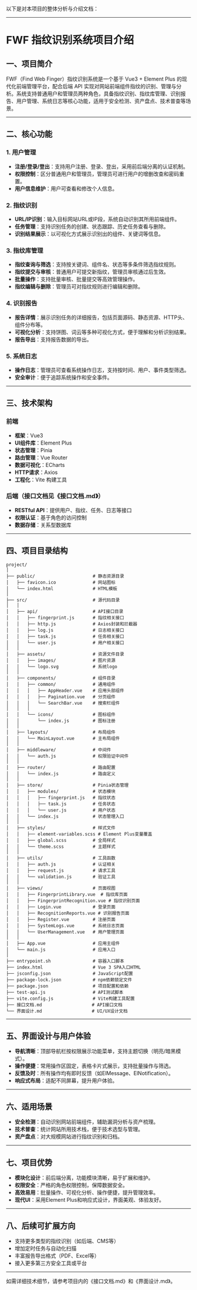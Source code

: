 以下是对本项目的整体分析与介绍文档：

---

# FWF 指纹识别系统项目介绍

## 一、项目简介

FWF（Find Web Finger）指纹识别系统是一个基于 Vue3 + Element Plus 的现代化前端管理平台，配合后端 API 实现对网站前端组件指纹的识别、管理与分析。系统支持普通用户和管理员两种角色，具备指纹识别、指纹库管理、识别报告、用户管理、系统日志等核心功能，适用于安全检测、资产盘点、技术普查等场景。

---

## 二、核心功能

### 1. 用户管理
- **注册/登录/登出**：支持用户注册、登录、登出，采用前后端分离的认证机制。
- **权限控制**：区分普通用户和管理员，管理员可进行用户的增删改查和密码重置。
- **用户信息维护**：用户可查看和修改个人信息。

### 2. 指纹识别
- **URL/IP识别**：输入目标网站URL或IP段，系统自动识别其所用前端组件。
- **任务管理**：支持识别任务的创建、状态跟踪、历史任务查看与删除。
- **识别结果展示**：以可视化方式展示识别出的组件、关键词等信息。

### 3. 指纹库管理
- **指纹查询与筛选**：支持按关键词、组件名、状态等多条件筛选指纹规则。
- **指纹提交与审核**：普通用户可提交新指纹，管理员审核通过后生效。
- **批量操作**：支持批量审核、批量提交等高效管理操作。
- **指纹编辑与删除**：管理员可对指纹规则进行编辑和删除。

### 4. 识别报告
- **报告详情**：展示识别任务的详细报告，包括页面源码、静态资源、HTTP头、组件分布等。
- **可视化分析**：支持饼图、词云等多种可视化方式，便于理解和分析识别结果。
- **报告导出**：支持报告数据的导出。

### 5. 系统日志
- **操作日志**：管理员可查看系统操作日志，支持按时间、用户、事件类型筛选。
- **安全审计**：便于追踪系统操作和安全事件。

---

## 三、技术架构

### 前端
- **框架**：Vue3
- **UI组件库**：Element Plus
- **状态管理**：Pinia
- **路由管理**：Vue Router
- **数据可视化**：ECharts
- **HTTP请求**：Axios
- **工程化**：Vite 构建工具

### 后端（接口文档见《接口文档.md》）
- **RESTful API**：提供用户、指纹、任务、日志等接口
- **权限认证**：基于角色的访问控制
- **数据存储**：关系型数据库

---

## 四、项目目录结构

```
project/
│
├── public/                      # 静态资源目录
│   ├── favicon.ico              # 网站图标
│   └── index.html               # HTML模板
│
├── src/                         # 源代码目录
│   │
│   ├── api/                     # API接口目录
│   │   ├── fingerprint.js       # 指纹相关接口
│   │   ├── http.js              # Axios封装和拦截器
│   │   ├── log.js               # 日志相关接口
│   │   ├── task.js              # 任务相关接口
│   │   └── user.js              # 用户相关接口
│   │
│   ├── assets/                  # 资源文件目录
│   │   ├── images/              # 图片资源
│   │   └── logo.svg             # 系统logo
│   │
│   ├── components/              # 组件目录
│   │   ├── common/              # 通用组件
│   │   │   ├── AppHeader.vue    # 应用头部组件
│   │   │   ├── Pagination.vue   # 分页组件
│   │   │   └── SearchBar.vue    # 搜索栏组件
│   │   │
│   │   └── icons/               # 图标组件
│   │       └── index.js         # 图标注册
│   │
│   ├── layouts/                 # 布局组件
│   │   └── MainLayout.vue       # 主布局组件
│   │
│   ├── middleware/              # 中间件
│   │   └── auth.js              # 权限验证中间件
│   │
│   ├── router/                  # 路由配置
│   │   └── index.js             # 路由定义
│   │
│   ├── store/                   # Pinia状态管理
│   │   ├── modules/             # 状态模块
│   │   │   ├── fingerprint.js   # 指纹状态
│   │   │   ├── task.js          # 任务状态
│   │   │   └── user.js          # 用户状态
│   │   └── index.js             # 状态管理入口
│   │
│   ├── styles/                  # 样式文件
│   │   ├── element-variables.scss # Element Plus变量覆盖
│   │   ├── global.scss          # 全局样式
│   │   └── theme.scss           # 主题样式
│   │
│   ├── utils/                   # 工具函数
│   │   ├── auth.js              # 认证相关
│   │   ├── request.js           # 请求工具
│   │   └── validation.js        # 验证工具
│   │
│   ├── views/                   # 页面视图
│   │   ├── FingerprintLibrary.vue  # 指纹库页面
│   │   ├── FingerprintRecognition.vue # 指纹识别页面
│   │   ├── Login.vue            # 登录页面
│   │   ├── RecognitionReports.vue # 识别报告页面
│   │   ├── Register.vue         # 注册页面
│   │   ├── SystemLogs.vue       # 系统日志页面
│   │   └── UserManagement.vue   # 用户管理页面
│   │
│   ├── App.vue                  # 应用主组件
│   └── main.js                  # 应用入口
│
├── entrypoint.sh                # 容器入口脚本
├── index.html                   # Vue 3 SPA入口HTML
├── jsconfig.json                # JavaScript配置
├── package-lock.json            # npm依赖锁定文件
├── package.json                 # 项目配置和依赖
├── test-api.js                  # API测试脚本
├── vite.config.js               # Vite构建工具配置
├── 接口文档.md                   # API接口文档
└── 界面设计.md                   # UI/UX设计文档
```

---

## 五、界面设计与用户体验

- **导航清晰**：顶部导航栏按权限展示功能菜单，支持主题切换（明亮/暗黑模式）。
- **操作便捷**：常用操作区固定，表格卡片式展示，支持批量操作与筛选。
- **反馈及时**：所有操作均有即时反馈（如ElMessage、ElNotification）。
- **响应式布局**：适配不同屏幕，提升用户体验。

---

## 六、适用场景

- **安全检测**：自动识别网站前端组件，辅助漏洞分析与资产梳理。
- **技术普查**：统计网站所用技术栈，便于技术选型与管理。
- **资产盘点**：对大规模网站进行指纹识别和归档。

---

## 七、项目优势

- **模块化设计**：前后端分离，功能模块清晰，易于扩展和维护。
- **权限安全**：严格的角色权限控制，保障数据安全。
- **高效易用**：批量操作、可视化分析、操作便捷，提升管理效率。
- **现代UI**：采用Element Plus和响应式设计，界面美观、体验友好。

---

## 八、后续可扩展方向

- 支持更多类型的指纹识别（如后端、CMS等）
- 增加定时任务与自动化扫描
- 丰富报告导出格式（PDF、Excel等）
- 接入更多第三方安全工具或平台

---

如需详细技术细节，请参考项目内的《接口文档.md》和《界面设计.md》。
